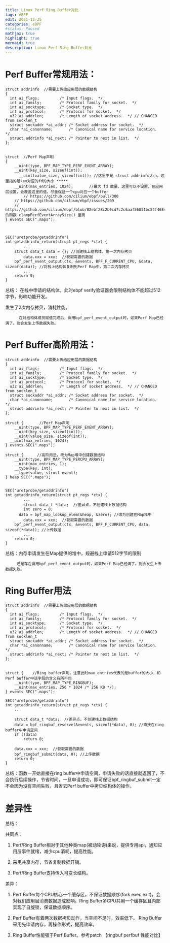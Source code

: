 ```yaml
---
title: Linux Perf Ring Buffer对比
tags: eBPF
edit: 2021-12-25
categories: eBPF
#status: Paused
mathjax: true
highlight: true
mermaid: true
description: Linux Perf Ring Buffer对比
---
```


# Perf Buffer常规用法：
```
struct addrinfo  //需要上传给应用层的数据结构
{
  int ai_flags;         /* Input flags.  */
  int ai_family;        /* Protocol family for socket.  */
  int ai_socktype;      /* Socket type.  */
  int ai_protocol;      /* Protocol for socket.  */
  u32 ai_addrlen;       /* Length of socket address.  */ // CHANGED from socklen_t
  struct sockaddr *ai_addr; /* Socket address for socket.  */
  char *ai_canonname;       /* Canonical name for service location.  */
  struct addrinfo *ai_next; /* Pointer to next in list.  */
};


struct  //Perf Map声明
{
    __uint(type, BPF_MAP_TYPE_PERF_EVENT_ARRAY);
   	__uint(key_size, sizeof(int));
	  __uint(value_size, sizeof(int)); //这里不是 struct addrinfo大小，这里指的是key对应的fd的大小 *****
    __uint(max_entries, 1024);       //最大 fd 数量，这里可以不设置，在应用层设置，会覆盖这里的值，尽量保证一个cpu对应一个buffer
		// https://github.com/cilium/ebpf/pull/300
    // https://github.com/cilium/ebpf/issues/209
    // https://github.com/cilium/ebpf/blob/02ebf28c2b0cd7c2c6aaf56031bc54f4684c5850/map.go 的函数 clampPerfEventArraySize() 里面
} events SEC(".maps");



SEC("uretprobe/getaddrinfo")
int getaddrinfo_return(struct pt_regs *ctx) {
		...
    struct data_t data = {}; //创建栈上结构体，第一次内存拷贝
		data.xxx = xxx;  //获取需要的数据
    bpf_perf_event_output(ctx, &events, BPF_F_CURRENT_CPU, &data, sizeof(data)); //将栈上结构体复制到Perf Map中，第二次内存拷贝
		...
    return 0;
}
```


总结： 在栈中申请的结构体，此时ebpf verify验证器会限制结构体不能超过512字节，影响功能开发。

 发生了2次内存拷贝，消耗性能。

          在对结构体成员赋值完成后，调用bpf_perf_event_output时，如果Perf Map已经满了。则会发生上传数据失败。

# Perf Buffer高阶用法：
```
struct addrinfo  //需要上传给应用层的数据结构
{
  int ai_flags;         /* Input flags.  */
  int ai_family;        /* Protocol family for socket.  */
  int ai_socktype;      /* Socket type.  */
  int ai_protocol;      /* Protocol for socket.  */
  u32 ai_addrlen;       /* Length of socket address.  */ // CHANGED from socklen_t
  struct sockaddr *ai_addr; /* Socket address for socket.  */
  char *ai_canonname;       /* Canonical name for service location.  */
  struct addrinfo *ai_next; /* Pointer to next in list.  */
};

struct {       //Perf Map声明
	__uint(type, BPF_MAP_TYPE_PERF_EVENT_ARRAY);
	__uint(key_size, sizeof(int));
	__uint(value_size, sizeof(int));
  __uint(max_entries, 1024);
} events SEC(".maps");

struct {      //高阶用法，改为Map堆中创建数据结构
	__uint(type, BPF_MAP_TYPE_PERCPU_ARRAY);
	__uint(max_entries, 1);
	__type(key, int);
	__type(value, struct event);
} heap SEC(".maps");


SEC("uretprobe/getaddrinfo")
int getaddrinfo_return(struct pt_regs *ctx) {
		...
		struct data_t *data;  //差异点，不创建栈上数据结构
		int zero = 0;
	  data = bpf_map_lookup_elem(&heap, &zero); //改为创建在Map堆中
		data.xxx = xxx;  //获取需要的数据
    bpf_perf_event_output(ctx, &events, BPF_F_CURRENT_CPU, data, sizeof(*data)); //上传数据
		...
    return 0;
}
```
总结：内存申请发生在Map提供的堆中，规避栈上申请512字节的限制

         还是存在调用bpf_perf_event_output时，如果Perf Map已经满了。则会发生上传数据失败。

# Ring Buffer用法
```
struct addrinfo  //需要上传给应用层的数据结构
{
  int ai_flags;         /* Input flags.  */
  int ai_family;        /* Protocol family for socket.  */
  int ai_socktype;      /* Socket type.  */
  int ai_protocol;      /* Protocol for socket.  */
  u32 ai_addrlen;       /* Length of socket address.  */ // CHANGED from socklen_t
  struct sockaddr *ai_addr; /* Socket address for socket.  */
  char *ai_canonname;       /* Canonical name for service location.  */
  struct addrinfo *ai_next; /* Pointer to next in list.  */
};


struct {    //Ring buffer声明，注意此时max_entries代表的是buffer的大小，和Perf buffer中该字段的含义有所不同
	__uint(type, BPF_MAP_TYPE_RINGBUF);
	__uint(max_entries, 256 * 1024 /* 256 KB */);
} events SEC(".maps");

SEC("uretprobe/getaddrinfo")
int getaddrinfo_return(struct pt_regs *ctx) {
	...
  
	struct data_t *data;  //差异点，不创建栈上数据结构
	data = bpf_ringbuf_reserve(&events, sizeof(*data), 0); //直接在ring buffer中申请空间
	if (!data)
		return 0;

	data.xxx = xxx;  //获取需要的数据
	bpf_ringbuf_submit(data, 0); //上传数据
	return 0;
}
```
总结：函数一开始直接在ring buffer中申请空间，申请失败的话直接就返回了，不会执行后续操作，节省时间，一旦申请成功，即可保证bpf_ringbuf_submit一定不会因为没有空间失败，且省去Perf buffer中拷贝结构体的操作。

# 差异性

总结：

共同点：
1. Perf/Ring Buffer相对于其他种类map(被动轮询)来说，提供专用api，通知应用层事件就绪，减少cpu消耗，提高性能。

2. 采用共享内存，节省复制数据开销。

3. Perf/Ring Buffer支持传入可变长结构。

差异：  
1. Perf Buffer每个CPU核心一个缓存区，不保证数据顺序(fork exec exit)，会对我们应用层消费数据造成影响。Ring Buffer多CPU共用一个缓存区且内部实现了自旋锁，保证数据顺序。

2. Perf Buffer有着两次数据拷贝动作，当空间不足时，效率低下。 Ring Buffer采用先申请内存，再操作形式，提高效率。

3. Ring Buffer性能强于Perf Buffer。参考patch 【ringbuf perfbuf 性能对比】

